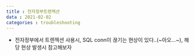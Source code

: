 ```yaml
---
title : 전자정부트렌젝션
data : 2021-02-02
categories : troubleshooting
---
```


- 전자정부에서 트렌젝션 사용시, SQL conn이 끊기는 현상이 있다..(~아오...~), 해당 현상 발생시 참고해보자 
